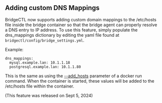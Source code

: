 ## Adding custom DNS Mappings 

BridgeCTL now supports adding custom domain mappings to the /etc/hosts file inside the bridge container so that the bridge agent can properly resolve a DNS entry to IP address. To use this feature,
simply populate the dns_mappings dictionary by editing the yaml file found at `bridgectl/config/bridge_settings.yml`.

Example:
```
dns_mappings:
  mysql.example.lan: 10.1.1.18
  postgresql.example.lan: 10.1.1.80
```

This is the same as using the [--add_hosts](https://www.cloudbees.com/blog/using-the-add-host-flag-for-dns-mapping-within-docker-containers) parameter of a docker run command. When the container is started, these values will be added to the /etc/hosts file within the container.

(This feature was released on Sept 5, 2024)
